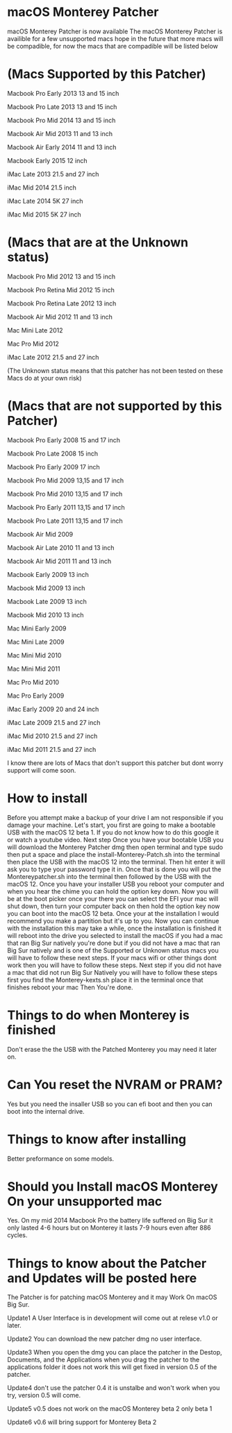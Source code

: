 # macOS Monterey Patcher
macOS Monterey Patcher is now available
The macOS Monterey Patcher is availible for a few unsupported macs hope in the future that more macs will be compadible, for now the macs that are compadible will be listed below

# (Macs Supported by this Patcher)


Macbook Pro Early 2013 13 and 15 inch

Macbook Pro Late 2013 13 and 15 inch

Macbook Pro Mid 2014 13 and 15 inch

Macbook Air Mid 2013 11 and 13 inch

Macbook Air Early 2014 11 and 13 inch

Macbook Early 2015 12 inch

iMac Late 2013 21.5 and 27 inch

iMac Mid 2014 21.5 inch

iMac Late 2014 5K 27 inch

iMac Mid 2015 5K 27 inch

# (Macs that are at the Unknown status)


Macbook Pro Mid 2012 13 and 15 inch

Macbook Pro Retina Mid 2012 15 inch

Macbook Pro Retina Late 2012 13 inch

Macbook Air Mid 2012 11 and 13 inch

Mac Mini Late 2012

Mac Pro Mid 2012

iMac Late 2012 21.5 and 27 inch

(The Unknown status means that this patcher has not been tested on these Macs do at your own risk)


# (Macs that are not supported by this Patcher)


Macbook Pro Early 2008 15 and 17 inch

Macbook Pro Late 2008 15 inch

Macbook Pro Early 2009 17 inch

Macbook Pro Mid 2009 13,15 and 17 inch

Macbook Pro Mid 2010 13,15 and 17 inch

Macbook Pro Early 2011 13,15 and 17 inch

Macbook Pro Late 2011 13,15 and 17 inch

Macbook Air Mid 2009

Macbook Air Late 2010 11 and 13 inch

Macbook Air Mid 2011 11 and 13 inch

Macbook Early 2009 13 inch

Macbook Mid 2009 13 inch

Macbook Late 2009 13 inch

Macbook Mid 2010 13 inch

Mac Mini Early 2009

Mac Mini Late 2009

Mac Mini Mid 2010

Mac Mini Mid 2011

Mac Pro Mid 2010

Mac Pro Early 2009

iMac Early 2009 20 and 24 inch

iMac Late 2009 21.5 and 27 inch

iMac Mid 2010 21.5 and 27 inch

iMac Mid 2011 21.5 and 27 inch

I know there are lots of Macs that don't support this patcher but dont worry support will come soon.

# How to install
Before you attempt make a backup of your drive I am not responsible if you damage your machine. Let's start, you first are going to make a bootable USB with the macOS 12 beta 1. If you do not know how to do this google it or watch a youtube video.
Next step Once you have your bootable USB you will download the Monterey Patcher dmg then open terminal and type sudo then put a space and place the install-Monterey-Patch.sh into the terminal then place the USB with the macOS 12 into the terminal. Then hit enter it will ask you to type your password type it in.
Once that is done you will put the Montereypatcher.sh into the terminal then followed by the USB with the macOS 12.
Once you have your installer USB you reboot your computer and when you hear the chime you can hold the option key down. Now you will be at the boot picker once your there you can select the EFI your mac will shut down, then turn your computer back on then hold the option key now you can boot into the macOS 12 beta. Once your at the installation I would recommend you make a partition but it's up to you. Now you can continue with the installation this may take a while, once the installation is finished it will reboot into the drive you selected to install the macOS if you had a mac that ran Big Sur natively you're done but if you did not have a mac that ran Big Sur natively and is one of the Supported or Unknown status macs you will have to follow these next steps. If your macs wifi or other things dont work then you will have to follow these steps. Next step if you did not have a mac that did not run Big Sur Natively you will have to follow these steps first you find the Monterey-kexts.sh place it in the terminal once that finishes reboot your mac Then You're done.
# Things to do when Monterey is finished
Don't erase the the USB with the Patched Monterey you may need it later on.
# Can You reset the NVRAM or PRAM?
Yes but you need the insaller USB so you can efi boot and then you can boot into the internal drive.
# Things to know after installing
Better preformance on some models.
# Should you Install macOS Monterey On your unsupported mac
Yes. On my mid 2014 Macbook Pro the battery life suffered on Big Sur it only lasted 4-6 hours but on Monterey it lasts 7-9 hours even after 886 cycles.
# Things to know about the Patcher and Updates will be posted here
The Patcher is for patching macOS Monterey and it may Work On macOS Big Sur.

Update1 A User Interface is in development will come out at relese v1.0 or later.

Update2 You can download the new patcher dmg no user interface.

Update3 When you open the dmg you can place the patcher in the Destop, Documents, and the Applications when you drag the patcher to the applications folder it does not work this will get fixed in version 0.5 of the patcher.

Update4 don't use the patcher 0.4 it is unstalbe and won't work when you try, version 0.5 will come.

Update5 v0.5 does not work on the macOS Monterey beta 2 only beta 1

Update6 v0.6 will bring support for Monterey Beta 2

